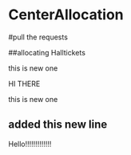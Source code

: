 # CenterAllocation

#pull the requests

##allocating Halltickets


this is new one

HI THERE

this is new one
## added this new line

Hello!!!!!!!!!!!!!



